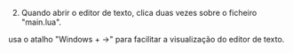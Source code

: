 
2. Quando abrir o editor de texto, clica duas vezes sobre o ficheiro "main.lua".


usa o  atalho "Windows + ->" para facilitar a visualização do editor de texto.
